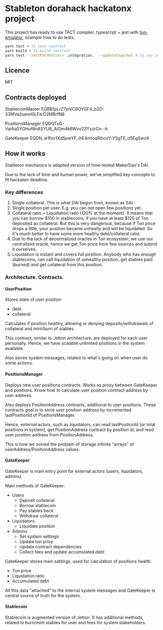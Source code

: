 # Stableton dorahack hackatonx project

This project has ready to use TACT compiler, typescript + jest with [ton-emulator](https://github.com/ton-community/ton-emulator), example how to do tests.

```bash
yarn test # To test contract
yarn build # To build contract
yarn test --testPathPattern .integration.  --updateSnapshot # To run integration test
```

## Licence

MIT

## Contracts deployed

StablecoinMaster EQBB1pLrZ7joVC8OYGF4_b2O-33MVa2uemI0LFarD2MRrfN8

PositionsManager EQDGTxG-VaiAq5YGHuf8nASYU8_AiOm4k6Wvv23YxzrGn--k

GateKeeper EQDN_w1fov1Xd5pwYF_ihE4mIoqRihcvY-YSgTE_o5EgSwz4

## How it works

Stableton mechanics is adapted version of time-tested MakerDao's DAI.

Due to the lack of time and human power, we've simplified key concepts to fit hackaton deadline.

### Key differences

1. Single collateral. This is what DAI begun from, known as SAI.
2. Single position per user. E.g. you can not open few positions yet.
3. Collateral ratio = Liquidation ratio (120% at the moment). It means that you can borrow $100 in stablecoins, if you have at least $120 of Ton deposited as collateral. But this is very dangerous, because if Ton price drops a little, your position became unhealty and will be liquidated. So it's much better to have some more healthy debt/collateral ratio.
4. Due to the lack of decentralized oracles in Ton ecosystem, we use our centralized oracle, hence we get Ton price from few sources and submit it ourselves.
5. Liquidation is instant and covers full position. Anybody who has enough stablecoins, can call liquidation of unhealthy position, get stables paid (burned) and get collateral from this position.

### Architecture. Contracts.

#### UserPosition

Stores state of user position

-   debt
-   collateral

Calculates if position healthy, allowing or denying deposits/withdrawals of collateral and mint/burn of stables.

This contract, similar to Jetton architecture, are deployed for each user personally. Hence, we have scalable unlimited positions in the system available.

Also stores system messages, related to what's going on when user do some actions.

#### PositionsManager

Deploys new user positions contracts.
Works as proxy between GateKeeper and positions.
Know how to calculate user position contract address by user address.

Also deploys PositionAddress contracts, additional to user positions. These contracts goal is to store user position address by incremented lastPositionId of PositionsManager.

Hence, external actors, such as liquidators, can read lastPositionId (or total positions in system), get PositionAddress contract by position id, and read user position address from PositionAddress.

This is how we solved the problem of storage infinite "arrays" of userAddress/PositionAddress values.

#### GateKeeper

GateKeeper is main entry point for external actors (users, liquidators, admins).

Main methods of GateKeeper:

-   Users
    -   Deposit collateral
    -   Borrow stablecoin
    -   Pay stables back
    -   Withdraw collateral
-   Liquidators
    -   Liquidate position
-   Admins
    -   Set system settings
    -   Update ton price
    -   Update contract dependencies
    -   Collect fees and update accumulated debt

GateKeeper stores main settings, used for calculation of positions health:

-   Ton price
-   Liquidation ratio
-   Accumulated debt

All this data "attached" to the internal system messages and GateKeeper is central source of truth for the system.

#### Stablecoin

Stablecoin is augmented version of Jetton.
It has additional methods, related to burn/mint stables for user and fees for system stakeholders.
